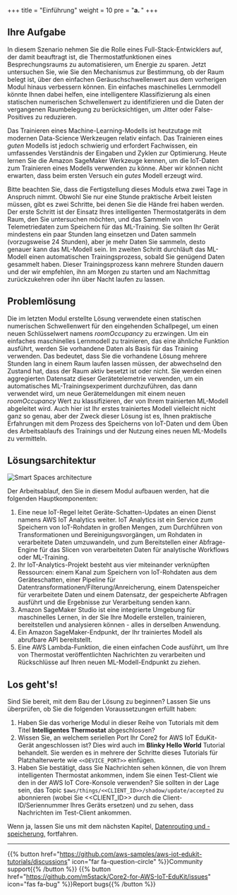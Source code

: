 +++
title = "Einführung"
weight = 10
pre = "<b>a. </b>"
+++

## Ihre Aufgabe

In diesem Szenario nehmen Sie die Rolle eines Full-Stack-Entwicklers auf, der damit beauftragt ist, die Thermostatfunktionen eines Besprechungsraums zu automatisieren, um Energie zu sparen. Jetzt untersuchen Sie, wie Sie den Mechanismus zur Bestimmung, ob der Raum belegt ist, über den einfachen Geräuschschwellenwert aus dem vorherigen Modul hinaus verbessern können. Ein einfaches maschinelles Lernmodell könnte Ihnen dabei helfen, eine intelligentere Klassifizierung als einen statischen numerischen Schwellenwert zu identifizieren und die Daten der vergangenen Raumbelegung zu berücksichtigen, um Jitter oder False-Positives zu reduzieren.

Das Trainieren eines Machine-Learning-Modells ist heutzutage mit modernen Data-Science Werkzeugen relativ einfach. Das Trainieren eines _guten_ Modells ist jedoch schwierig und erfordert Fachwissen, ein umfassendes Verständnis der Eingaben und Zyklen zur Optimierung. Heute lernen Sie die Amazon SageMaker Werkzeuge kennen, um die IoT-Daten zum Trainieren eines Modells verwenden zu könne. Aber wir können nicht erwarten, dass beim ersten Versuch ein _gutes_ Modell erzeugt wird.

Bitte beachten Sie, dass die Fertigstellung dieses Moduls etwa zwei Tage in Anspruch nimmt. Obwohl Sie nur eine Stunde praktische Arbeit leisten müssen, gibt es zwei Schritte, bei denen Sie die Hände frei haben werden. Der erste Schritt ist der Einsatz Ihres intelligenten Thermostatgeräts in dem Raum, den Sie untersuchen möchten, und das Sammeln von Telemetriedaten zum Speichern für das ML-Training. Sie sollten Ihr Gerät mindestens ein paar Stunden lang einsetzen und Daten sammeln (vorzugsweise 24 Stunden), aber je mehr Daten Sie sammeln, desto genauer kann das ML-Modell sein. Im zweiten Schritt durchläuft das ML-Modell einen automatischen Trainingsprozess, sobald Sie genügend Daten gesammelt haben. Dieser Trainingsprozess kann mehrere Stunden dauern und der wir empfehlen, ihn am Morgen zu starten und am Nachmittag zurückzukehren oder ihn über Nacht laufen zu lassen.

## Problemlösung

Die im letzten Modul erstellte Lösung verwendete einen statischen numerischen Schwellenwert für den eingehenden Schallpegel, um einen neuen Schlüsselwert namens *roomOccupancy* zu erzwingen. Um ein einfaches maschinelles Lernmodell zu trainieren, das eine ähnliche Funktion ausführt, werden Sie vorhandene Daten als Basis für das Training verwenden. Das bedeutet, dass Sie die vorhandene Lösung mehrere Stunden lang in einem Raum laufen lassen müssen, der abwechselnd den Zustand hat, dass der Raum aktiv besetzt ist oder nicht. Sie werden einen aggregierten Datensatz dieser Gerätetelemetrie verwenden, um ein automatisches ML-Trainingsexperiment durchzuführen, das dann verwendet wird, um neue Gerätemeldungen mit einem neuen *roomOccupancy* Wert zu klassifizieren, der von Ihrem trainierten ML-Modell abgeleitet wird. Auch hier ist Ihr erstes trainiertes Modell vielleicht nicht ganz so genau, aber der Zweck dieser Lösung ist es, Ihnen praktische Erfahrungen mit dem Prozess des Speicherns von IoT-Daten und dem Üben des Arbeitsablaufs des Trainings und der Nutzung eines neuen ML-Modells zu vermitteln.

## Lösungsarchitektur
![Smart Spaces architecture](introduction/smartspace-overview.png)

Der Arbeitsablauf, den Sie in diesem Modul aufbauen werden, hat die folgenden Hauptkomponenten:

1. Eine neue IoT-Regel leitet Geräte-Schatten-Updates an einen Dienst namens AWS IoT Analytics weiter. IoT Analytics ist ein Service zum Speichern von IoT-Rohdaten in großen Mengen, zum Durchführen von Transformationen und Bereinigungsvorgängen, um Rohdaten in verarbeitete Daten umzuwandeln, und zum Bereitstellen einer Abfrage-Engine für das Slicen von verarbeiteten Daten für analytische Workflows oder ML-Training.
2. Ihr IoT-Analytics-Projekt besteht aus vier miteinander verknüpften Ressourcen: einem Kanal zum Speichern von IoT-Rohdaten aus dem Geräteschatten, einer Pipeline für Datentransformationen/Filterung/Anreicherung, einem Datenspeicher für verarbeitete Daten und einem Datensatz, der gespeicherte Abfragen ausführt und die Ergebnisse zur Verarbeitung senden kann.
3. Amazon SageMaker Studio ist eine integrierte Umgebung für maschinelles Lernen, in der Sie Ihre Modelle erstellen, trainieren, bereitstellen und analysieren können - alles in derselben Anwendung.
4. Ein Amazon SageMaker-Endpunkt, der Ihr trainiertes Modell als abrufbare API bereitstellt.
5. Eine AWS Lambda-Funktion, die einen einfachen Code ausführt, um Ihre von Thermostat veröffentlichten Nachrichten zu verarbeiten und Rückschlüsse auf Ihren neuen ML-Modell-Endpunkt zu ziehen.

## Los geht's!

Sind Sie bereit, mit dem Bau der Lösung zu beginnen? Lassen Sie uns überprüfen, ob Sie die folgenden Voraussetzungen erfüllt haben:

1. Haben Sie das vorherige Modul in dieser Reihe von Tutorials mit dem Titel **Intelligentes Thermostat** abgeschlossen?
2. Wissen Sie, an welchem seriellen Port Ihr Core2 for AWS IoT EduKit-Gerät angeschlossen ist? Dies wird auch im **Blinky Hello World** Tutorial behandelt. Sie werden es in mehrere der Schritte dieses Tutorials für Platzhalterwerte wie `<<DEVICE_PORT>>` einfügen.
3. Haben Sie bestätigt, dass Sie Nachrichten sehen können, die von Ihrem intelligenten Thermostat ankommen, indem Sie einen Test-Client wie den in der AWS IoT Core-Konsole verwenden? Sie sollten in der Lage sein, das Topic `$aws/things/<<CLIENT_ID>>/shadow/update/accepted` zu abonnieren (wobei Sie <<CLIENT_ID>> durch die Client-ID/Seriennummer Ihres Geräts ersetzen) und zu sehen, dass Nachrichten im Test-Client ankommen.

Wenn ja, lassen Sie uns mit dem nächsten Kapitel, [Datenrouting und -speicherung,](/de/smart-spaces/data-routing-and-storage.html) fortfahren.

---
{{% button href="https://github.com/aws-samples/aws-iot-edukit-tutorials/discussions" icon="far fa-question-circle" %}}Community support{{% /button %}} {{% button href="https://github.com/m5stack/Core2-for-AWS-IoT-EduKit/issues" icon="fas fa-bug" %}}Report bugs{{% /button %}}